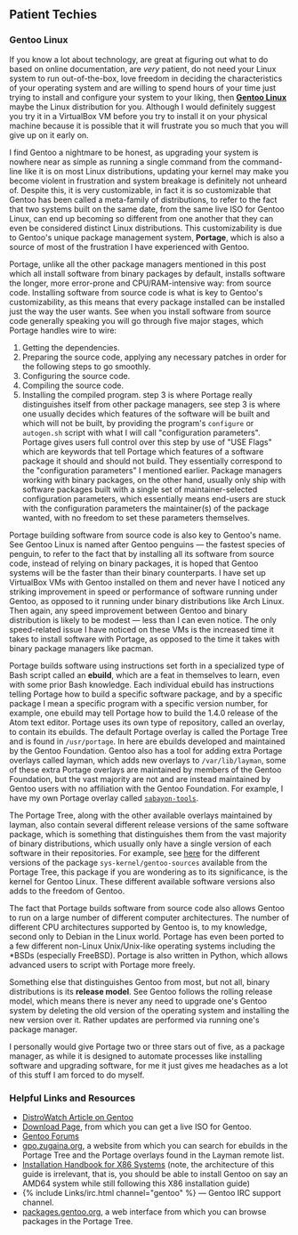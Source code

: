 ## Patient Techies
### Gentoo Linux
If you know a lot about technology, are great at figuring out what to do based on online documentation, are *very* patient, do not need your Linux system to run out-of-the-box, love freedom in deciding the characteristics of your operating system and are willing to spend hours of your time just trying to install and configure your system to your liking, then [**Gentoo Linux**](https://www.gentoo.org) maybe the Linux distribution for you. Although I would definitely suggest you try it in a VirtualBox VM before you try to install it on your physical machine because it is possible that it will frustrate you so much that you will give up on it early on.

I find Gentoo a nightmare to be honest, as upgrading your system is nowhere near as simple as running a single command from the command-line like it is on most Linux distributions, updating your kernel may make you become violent in frustration and system breakage is definitely not unheard of. Despite this, it is very customizable, in fact it is so customizable that Gentoo has been called a meta-family of distributions, to refer to the fact that two systems built on the same date, from the same live ISO for Gentoo Linux, can end up becoming so different from one another that they can even be considered distinct Linux distributions. This customizability is due to Gentoo's unique package management system, **Portage**, which is also a source of most of the frustration I have experienced with Gentoo.

Portage, unlike all the other package managers mentioned in this post which all install software from binary packages by default, installs software the longer, more error-prone and CPU/RAM-intensive way: from source code. Installing software from source code is what is key to Gentoo's customizability, as this means that every package installed can be installed just the way the user wants. See when you install software from source code generally speaking you will go through five major stages, which Portage handles wire to wire:
1. Getting the dependencies.
2. Preparing the source code, applying any necessary patches in order for the following steps to go smoothly.
3. Configuring the source code.
4. Compiling the source code.
5. Installing the compiled program.
step 3 is where Portage really distinguishes itself from other package managers, see step 3 is where one usually decides which features of the software will be built and which will not be built, by providing the program's `configure` or `autogen.sh` script with what I will call "configuration parameters". Portage gives users full control over this step by use of "USE Flags" which are keywords that tell Portage which features of a software package it should and should not build. They essentially correspond to the "configuration parameters" I mentioned earlier. Package managers working with binary packages, on the other hand, usually only ship with software packages built with a single set of maintainer-selected configuration parameters, which essentially means end-users are stuck with the configuration parameters the maintainer(s) of the package wanted, with no freedom to set these parameters themselves.

Portage building software from source code is also key to Gentoo's name. See Gentoo Linux is named after Gentoo penguins &mdash; the fastest species of penguin, to refer to the fact that by installing all its software from source code, instead of relying on binary packages, it is hoped that Gentoo systems will be the faster than their binary counterparts. I have set up VirtualBox VMs with Gentoo installed on them and never have I noticed any striking improvement in speed or performance of software running under Gentoo, as opposed to it running under binary distributions like Arch Linux. Then again, any speed improvement between Gentoo and binary distribution is likely to be modest &mdash; less than I can even notice. The only speed-related issue I have noticed on these VMs is the increased time it takes to install software with Portage, as opposed to the time it takes with binary package managers like pacman.

Portage builds software using instructions set forth in a specialized type of Bash script called an **ebuild**, which are a feat in themselves to learn, even with some prior Bash knowledge. Each individual ebuild has instructions telling Portage how to build a specific software package, and by a specific package I mean a specific program with a specific version number, for example, one ebuild may tell Portage how to build the 1.4.0 release of the Atom text editor. Portage uses its own type of repository, called an overlay, to contain its ebuilds. The default Portage overlay is called the Portage Tree and is found in `/usr/portage`. In here are ebuilds developed and maintained by the Gentoo Foundation. Gentoo also has a tool for adding extra Portage overlays called layman, which adds new overlays to `/var/lib/layman`, some of these extra Portage overlays are maintained by members of the Gentoo Foundation, but the vast majority are not and are instead maintained by Gentoo users with no affiliation with the Gentoo Foundation. For example, I have my own Portage overlay called [`sabayon-tools`](https://github.com/fusion809/sabayon-tools).

The Portage Tree, along with the other available overlays maintained by layman, also contain several different release versions of the same software package, which is something that distinguishes them from the vast majority of binary distributions, which usually only have a single version of each software in their repositories. For example, see [here](https://packages.gentoo.org/packages/sys-kernel/gentoo-sources) for the different versions of the package `sys-kernel/gentoo-sources` available from the Portage Tree, this package if you are wondering as to its significance, is the kernel for Gentoo Linux. These different available software versions also adds to the freedom of Gentoo.

The fact that Portage builds software from source code also allows Gentoo to run on a large number of different computer architectures. The number of different CPU architectures supported by Gentoo is, to my knowledge, second only to Debian in the Linux world. Portage has even been ported to a few different non-Linux Unix/Unix-like operating systems including the &#42;BSDs (especially FreeBSD). Portage is also written in Python, which allows advanced users to script with Portage more freely.

Something else that distinguishes Gentoo from most, but not all, binary distributions is its **release model**. See Gentoo follows the rolling release model, which means there is never any need to upgrade one's Gentoo system by deleting the old version of the operating system and installing the new version over it. Rather updates are performed via running one's package manager.

I personally would give Portage two or three stars out of five, as a package manager, as while it is designed to automate processes like installing software and upgrading software, for me it just gives me headaches as a lot of this stuff I am forced to do myself.

### Helpful Links and Resources
* [DistroWatch Article on Gentoo](http://distrowatch.com/table.php?distribution=gentoo)
* [Download Page](https://www.gentoo.org/downloads/), from which you can get a live ISO for Gentoo.
* [Gentoo Forums](https://forums.gentoo.org/)
* [gpo.zugaina.org](http://gpo.zugaina.org/), a website from which you can search for ebuilds in the Portage Tree and the Portage overlays found in the Layman remote list.
* [Installation Handbook for X86 Systems](https://wiki.gentoo.org/wiki/Handbook:X86/Installation/About) (note, the architecture of this guide is irrelevant, that is, you should be able to install Gentoo on say an AMD64 system while still following this X86 installation guide)
* {% include Links/irc.html channel="gentoo" %} &mdash; Gentoo IRC support channel.
* [packages.gentoo.org](https://packages.gentoo.org/), a web interface from which you can browse packages in the Portage Tree.
